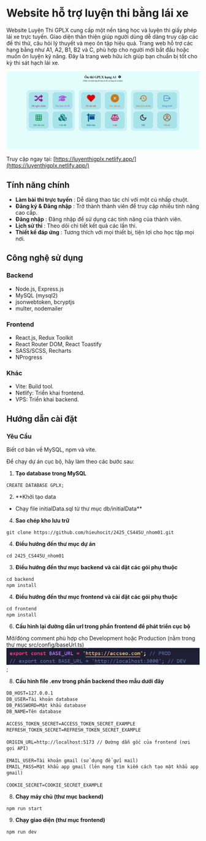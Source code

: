 # Website hỗ trợ luyện thi bằng lái xe

Website Luyện Thi GPLX cung cấp một nền tảng học và luyện thi giấy phép lái xe trực tuyến. Giao diện thân thiện giúp người dùng dễ dàng truy cập các đề thi thử, câu hỏi lý thuyết và mẹo ôn tập hiệu quả. Trang web hỗ trợ các hạng bằng như A1, A2, B1, B2 và C, phù hợp cho người mới bắt đầu hoặc muốn ôn luyện kỹ năng. Đây là trang web hữu ích giúp bạn chuẩn bị tốt cho kỳ thi sát hạch lái xe.

![Ảnh chụp màn hình website hỗ trợ luyện thi bằng lái xe](./backend/public/gplx.png)

Truy cập ngay tại: [https://luyenthigplx.netlify.app/](https://luyenthigplx.netlify.app/)

## Tính năng chính

- **Làm bài thi trực tuyến** : Dễ dàng thao tác chỉ với một cú nhấp chuột.
- **Đăng ký & Đăng nhập** : Trở thành thành viên để truy cập nhiều tính năng cao cấp.
- **Đăng nhập** : Đăng nhập để sử dụng các tính năng của thành viên.
- **Lịch sử thi** : Theo dõi chi tiết kết quả các lần thi.
- **Thiết kế đáp ứng** : Tương thích với mọi thiết bị, tiện lợi cho học tập mọi nơi.

## Công nghệ sử dụng

### Backend

- Node.js, Express.js
- MySQL (mysql2)
- jsonwebtoken, bcryptjs
- multer, nodemailer

### Frontend

- React.js, Redux Toolkit
- React Router DOM, React Toastify
- SASS/SCSS, Recharts
- NProgress

### Khác

- Vite: Build tool.
- Netlify: Triển khai frontend.
- VPS: Triển khai backend.

## Hướng dẫn cài đặt

### Yêu Cầu

Biết cơ bản về MySQL, npm và vite.

Để chạy dự án cục bộ, hãy làm theo các bước sau:

1. **Tạo database trong MySQL**

```
CREATE DATABASE GPLX;
```

2. **Khởi tạo data

- Chạy file initialData.sql từ thư mục db/initialData**

4. **Sao chép kho lưu trữ**

```
git clone https://github.com/hieuhocit/2425_CS445U_nhom01.git
```

4. **Điều hướng đến thư mục dự án**

```
cd 2425_CS445U_nhom01
```

3. **Điều hướng đến thư mục backend và cài đặt các gói phụ thuộc**

```
cd backend
npm install
```

4. **Điều hướng đến thư mục frontend và cài đặt các gói phụ thuộc**

```
cd frontend
npm install
```

6. **Cấu hình lại đường dẫn url trong phần frontend để phát triển cục bộ**

Mở/đóng comment phù hợp cho Development hoặc Production (nằm trong thư mục src/config/baseUrl.ts)
![](./backend/public/config_base_url.png);


8. **Cấu hình file .env trong phần backend theo mẫu dưới đây**

```
DB_HOST=127.0.0.1
DB_USER=Tài khoản database
DB_PASSWORD=Mật khẩu database
DB_NAME=Tên database

ACCESS_TOKEN_SECRET=ACCESS_TOKEN_SECRET_EXAMPLE
REFRESH_TOKEN_SECRET=REFRESH_TOKEN_SECRET_EXAMPLE

ORIGIN_URL=http://localhost:5173 // Đường dẫn gốc của frontend (nơi gọi API)

EMAIL_USER=Tài khoản gmail (sử dụng để gửi mail)
EMAIL_PASS=Mật khẩu app gmail (lên mạng tìm kiếm cách tạo mật khẩu app gmail)

COOKIE_SECRET=COOKIE_SECRET_EXAMPLE
```

8. **Chạy máy chủ (thư mục backend)**

```
npm run start
```

9. **Chạy giao diện (thư mục frontend)**

```
npm run dev
```
